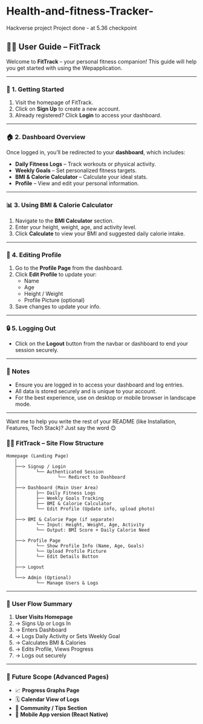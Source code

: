 # Health-and-fitness-Tracker-
Hackverse project 
Project done - at 5.36 checkpoint 


## 🧑‍💻 User Guide – FitTrack

Welcome to **FitTrack** – your personal fitness companion! This guide will help you get started with using the Wepapplication.

---

### 🚪 1. Getting Started

1. Visit the homepage of FitTrack.
2. Click on **Sign Up** to create a new account.
3. Already registered? Click **Login** to access your dashboard.

---

### 🏠 2. Dashboard Overview

Once logged in, you’ll be redirected to your **dashboard**, which includes:

- **Daily Fitness Logs** – Track workouts or physical activity.
- **Weekly Goals** – Set personalized fitness targets.
- **BMI & Calorie Calculator** – Calculate your ideal stats.
- **Profile** – View and edit your personal information.

---

### 📊 3. Using BMI & Calorie Calculator

1. Navigate to the **BMI Calculator** section.
2. Enter your height, weight, age, and activity level.
3. Click **Calculate** to view your BMI and suggested daily calorie intake.

---

### 📝 4. Editing Profile

1. Go to the **Profile Page** from the dashboard.
2. Click **Edit Profile** to update your:
   - Name
   - Age
   - Height / Weight
   - Profile Picture (optional)
3. Save changes to update your info.

---

### 🔒 5. Logging Out

- Click on the **Logout** button from the navbar or dashboard to end your session securely.

---

### 📌 Notes

- Ensure you are logged in to access your dashboard and log entries.
- All data is stored securely and is unique to your account.
- For the best experience, use on desktop or mobile browser in landscape mode.

---

Want me to help you write the rest of your README (like Installation, Features, Tech Stack)? Just say the word 😊


### 🏋️‍♂️ **FitTrack – Site Flow Structure**

```
Homepage (Landing Page)
   │
   ├──> Signup / Login
   │       └── Authenticated Session
   │               └── Redirect to Dashboard
   │
   ├──> Dashboard (Main User Area)
   │       ├── Daily Fitness Logs
   │       ├── Weekly Goals Tracking
   │       ├── BMI & Calorie Calculator
   │       └── Edit Profile (Update info, upload photo)
   │
   ├──> BMI & Calorie Page (if separate)
   │       └── Input: Height, Weight, Age, Activity
   │       └── Output: BMI Score + Daily Calorie Need
   │
   ├──> Profile Page
   │       └── Show Profile Info (Name, Age, Goals)
   │       └── Upload Profile Picture
   │       └── Edit Details Button
   │
   ├──> Logout
   │
   └──> Admin (Optional)
           └── Manage Users & Logs
```

---

### 🔄 **User Flow Summary**
1. **User Visits Homepage**
2. → Signs Up or Logs In  
3. → Enters Dashboard  
4. → Logs Daily Activity or Sets Weekly Goal  
5. → Calculates BMI & Calories  
6. → Edits Profile, Views Progress  
7. → Logs out securely

---

### 🔮 **Future Scope (Advanced Pages)**
- 📈 **Progress Graphs Page**
- 🗓️ **Calendar View of Logs**
- 💬 **Community / Tips Section**
- 📲 **Mobile App version (React Native)**